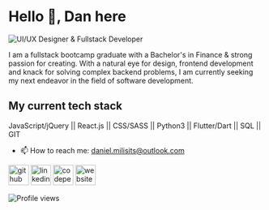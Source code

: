 # Hello 👋, Dan here
![UI/UX Designer & Fullstack Developer](https://i.imgur.com/mZuEVl6.png)

I am a fullstack bootcamp graduate with a Bachelor's in Finance & strong passion for creating. With a natural eye for design, frontend development and knack for solving complex backend problems, I am currently seeking my next endeavor in the field of software development. 

## My current tech stack
JavaScript/jQuery || React.js || CSS/SASS || Python3 || Flutter/Dart || SQL || GIT

- 📫 How to reach me: daniel.milisits@outlook.com 


[<img src='https://cdn.jsdelivr.net/npm/simple-icons@3.0.1/icons/github.svg' alt='github' height='40'>](https://github.com/d-milisits)  [<img src='https://cdn.jsdelivr.net/npm/simple-icons@3.0.1/icons/linkedin.svg' alt='linkedin' height='40'>](https://www.linkedin.com/in/daniel-milisits/)  [<img src='https://cdn.jsdelivr.net/npm/simple-icons@3.0.1/icons/codepen.svg' alt='codepen' height='40'>](https://codepen.io/d-milisits)  [<img src='https://cdn.jsdelivr.net/npm/simple-icons@3.0.1/icons/icloud.svg' alt='website' height='40'>](http://www.danmilisits.com/)  

![Profile views](https://gpvc.arturio.dev/d-milisits)  
